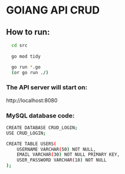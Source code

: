 # GOlANG API CRUD

## How to run:
```sh
  cd src
  
  go mod tidy

  go run *.go 
  (or go run ./)
```

### The API server will start on: 
http://localhost:8080

### MySQL database code:
```sh
CREATE DATABASE CRUD_LOGIN;
USE CRUD_LOGIN;

CREATE TABLE USERS(
	USERNAME VARCHAR(50) NOT NULL,
    EMAIL VARCHAR(30) NOT NULL PRIMARY KEY,
    USER_PASSWORD VARCHAR(18) NOT NULL
);
```
